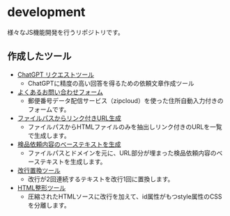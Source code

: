 # development
様々なJS機能開発を行うリポジトリです。
## 作成したツール
- [ChatGPT リクエストツール](https://square.staba.jp/development/chatgpt-request-tool/)
    - ChatGPTに精度の高い回答を得るための依頼文章作成ツール
- [よくあるお問い合わせフォーム](https://square.staba.jp/development/address-autofill/)
    - 郵便番号データ配信サービス（zipcloud）を使った住所自動入力付きのフォームです。
- [ファイルパスからリンク付きURL生成](https://square.staba.jp/development/path-url-maker/)
    - ファイルパスからHTMLファイルのみを抽出しリンク付きのURLを一覧で生成します。
- [検品依頼内容のベーステキストを生成](https://square.staba.jp/development/kenpin-text-maker/)
    - ファイルパスとドメインを元に、URL部分が埋まった検品依頼内容のベーステキストを生成します。
- [改行置換ツール](https://square.staba.jp/development/newline-replacement/)
    - 改行が2回連続するテキストを改行1回に置換します。
- [HTML整形ツール](https://square.staba.jp/development/code-formatting/)
    - 圧縮されたHTMLソースに改行を加えて、id属性がもつstyle属性のCSSを分離します。
